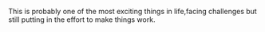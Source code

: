This is probably one of the most exciting things in life,facing challenges but still putting in the effort to make things work.
